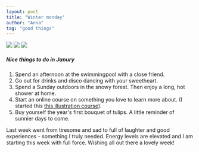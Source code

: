 ```yaml
---
layout: post
title: "Winter monday"
author: "Anna"
tag: "good things"
---
```


<img border="0" href="https://www.flickr.com/photos/halinakema/45902068015/in/photostream/" src="https://farm8.staticflickr.com/7883/46091959024_4f3906ba4f_c.jpg">

<img border="0" href="https://www.flickr.com/photos/halinakema/31875593867/in/photostream/" src="https://farm5.staticflickr.com/4878/31875593867_011f47bcdd_c.jpg">

<img border="0" href="https://www.flickr.com/photos/halinakema/46092012644/in/photostream/" src="https://farm8.staticflickr.com/7804/46092012644_af621b1b01_c.jpg">

##### Nice things to do in Janury

1. Spend an afternoon at the swimmingpool with a close friend. 
2. Go out for drinks and disco dancing with your sweetheart.
3. Spend a Sunday outdoors in the snowy forest. Then enjoy a long, hot shower at home.  
4. Start an online course on something you love to learn more about. (I started this [this illustration course](https://www.kadenze.com/courses/introduction-to-graphic-illustration-v/sessions/what-is-good-illustration)).
5. Buy yourself the year's first bouquet of tulips. A little reminder of sunnier days to come.   

Last week went from tiresome and sad to full of laughter and good experiences - something I truly needed. Energy levels are elevated and I am starting this week with full force. Wishing all out there a lovely week!



